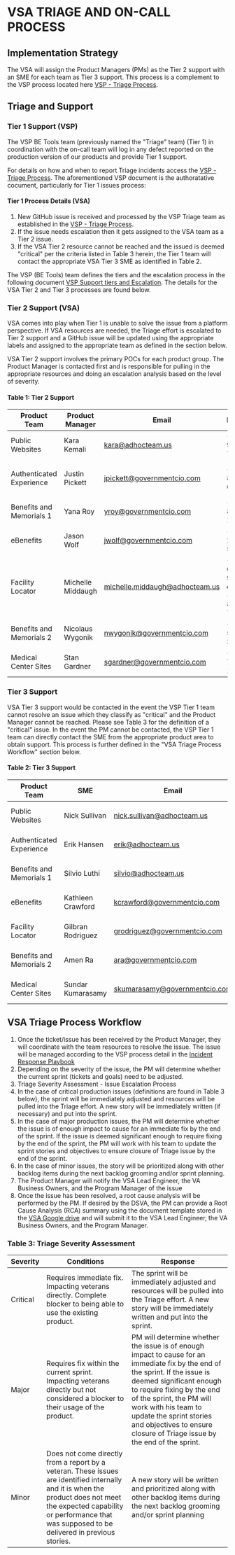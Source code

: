 # VSA TRIAGE AND ON-CALL PROCESS

## Implementation Strategy

The VSA will assign the Product Managers (PMs) as the Tier 2 support with an SME for each team as Tier 3 support. This process is a complement to the VSP process located here [VSP - Triage Process](https://github.com/department-of-veterans-affairs/va.gov-team/blob/7000a834537bdad1172bf57f968b040ae6b45cb7/platform/working-with-vsp/policies-work-norms/reporting-an-incident-to-the-platform.md).

## Triage and Support

### Tier 1 Support (VSP)

The VSP BE Tools team (previously named the "Triage" team) (Tier 1) in coordination with the on-call team will log in any defect reported on the production version of our products and provide Tier 1 support.

For details on how and when to report Triage incidents access the [VSP - Triage Process](https://github.com/department-of-veterans-affairs/va.gov-team/blob/7000a834537bdad1172bf57f968b040ae6b45cb7/platform/working-with-vsp/policies-work-norms/reporting-an-incident-to-the-platform.md). The aforementioned VSP document is the authoratative cocument, particularly for Tier 1 issues process: 

#### Tier 1 Process Details (VSA)

1. New GitHub issue is received and processed by the VSP Triage team as established in the [VSP - Triage Process](https://github.com/department-of-veterans-affairs/va.gov-team/blob/7000a834537bdad1172bf57f968b040ae6b45cb7/platform/working-with-vsp/policies-work-norms/reporting-an-incident-to-the-platform.md).
2. If the issue needs escalation then it gets assigned to the VSA team as a Tier 2 issue.
3. If the VSA Tier 2 resource cannot be reached and the issued is deemed &quot;critical&quot; per the criteria listed in Table 3 herein, the Tier 1 team will contact the appropriate VSA Tier 3 SME as identified in Table 2.

The VSP (BE Tools) team defines the tiers and the escalation process in the following document [VSP Support tiers and Escalation](https://github.com/department-of-veterans-affairs/va.gov-team/blob/master/teams/vsp/teams/triage/support-tiers.md). The details for the VSA Tier 2 and Tier 3 processes are found below.

### Tier 2 Support (VSA)

VSA comes into play when Tier 1 is unable to solve the issue from a platform perspective.  If VSA resources are needed, the Triage effort is escalated to Tier 2 support and a GitHub issue will be updated using the appropriate labels and assigned to the appropriate team as defined in the section below.

VSA Tier 2 support involves the primary POCs for each product group.  The Product Manager is contacted first and is responsible for pulling in the appropriate resources and doing an escalation analysis based on the level of severity.

#### Table 1: Tier 2 Support

| Product Team | Product Manager | Email | Phone  | GitHub Labels |
| --- | --- | --- | --- | --- |
| Public Websites | Kara Kemali | kara@adhocteam.us| (410) 905-7239 | vsa-public-websites, vsa-Triage |
| Authenticated Experience | Justin Pickett | jpickett@governmentcio.com| (405) 808-6419 | vsa-authenticated-exp, vsa-Triage |
| Benefits and Memorials 1 | Yana Roy | yroy@governmentcio.com| (732) 822-1200 | vsa-benefits, vsa-Triage |
| eBenefits | Jason Wolf | jwolf@governmentcio.com| (540) 250-5217 | vsa-ebenefits, vsa-Triage |
| Facility Locator | Michelle Middaugh | michelle.middaugh@adhocteam.us| (208) 659-9368 or (509) 838-7491 | vsa-facilities, vsa-Triage |
| Benefits and Memorials 2 | Nicolaus Wygonik | nwygonik@governmentcio.com| (708) 560-3506 | vsa-benefits-2, vsa-Triage |
| Medical Center Sites | Stan Gardner | sgardner@governmentcio.com| (775) 772-1409 | vsa-medical-sites, vsa-Triage |

### Tier 3 Support

VSA Tier 3 support would be contacted in the event the VSP Tier 1 team cannot resolve an issue which  they classify as &quot;critical&quot; and the Product Manager cannot be reached.  Please see Table 3 for the definition of a &quot;critical&quot; issue.  In the event the PM cannot be contacted, the VSP Tier 1 team can directly contact the SME from the appropriate product area to obtain support.  This process is further defined in the "VSA Triage Process Workflow" section below.

#### Table 2: Tier 3 Support

| Product Team | SME | Email | Phone |
| --- | --- | --- | --- |
| Public Websites | Nick Sullivan | nick.sullivan@adhocteam.us| (859) 496-5292  |
| Authenticated Experience | Erik Hansen | erik@adhocteam.us| (415) 845-2279  |
| Benefits and Memorials 1 | Silvio Luthi | silvio@adhocteam.us | (503) 516-0588  |
| eBenefits | Kathleen Crawford | kcrawford@governmentcio.com | (267) 738-7227 |
| Facility Locator | Gilbran Rodriguez | grodriguez@governmentcio.com | (248) 709-9976  |
| Benefits and Memorials 2 | Amen Ra | ara@governmentcio.com | (202) 607-8069  |
| Medical Center Sites | Sundar Kumarasamy | skumarasamy@governmentcio.com | (202) 525-8970  |

## VSA Triage Process Workflow

1. Once the ticket/issue has been received by the Product Manager, they will coordinate with the team resources to resolve the issue. The issue will be managed according to the VSP process detail in the [Incident Response Playbook](https://github.com/department-of-veterans-affairs/devops/blob/master/docs/Incident%20Response%20Playbook.md)
2. Depending on the severity of the issue, the PM will determine whether the current sprint (tickets and goals) need to be adjusted.
3. Triage Severity Assessment - Issue Escalation Process
  1. In the case of critical production issues (definitions are found in Table 3 below), the sprint will be immediately adjusted and resources will be pulled into the Triage effort.  A new story will be immediately written (if necessary) and put into the sprint.
  2. In the case of major production issues, the PM will determine whether the issue is of enough impact to cause for an immediate fix by the end of the sprint.  If the issue is deemed significant enough to require fixing by the end of the sprint, the PM will work with his team to update the sprint stories and objectives to ensure closure of Triage issue by the end of the sprint.
  3. In the case of minor issues, the story will be prioritized along with other backlog items during the next backlog grooming and/or sprint planning.
4. The Product Manager will notify the VSA Lead Engineer, the VA Business Owners, and the Program Manager of the issue
5. Once the issue has been resolved, a root cause analysis will be performed by the PM.  If desired by the DSVA, the PM can provide a Root Cause Analysis (RCA) summary using the document template stored in the [VSA Google drive](https://docs.google.com/document/d/16HGKtXGhDx1n0tlk55gmtiFxvGbGhy6n/edit) and will submit it to the VSA Lead Engineer, the VA Business Owners, and the Program Manager.

### Table 3: Triage Severity Assessment

| Severity | Conditions | Response |
| --- | --- | --- |
| Critical | Requires immediate fix.  Impacting veterans directly.  Complete blocker to being able to use the existing product. | The sprint will be immediately adjusted and resources will be pulled into the Triage effort.  A new story will be immediately written and put into the sprint.  |
| Major | Requires fix within the current sprint.  Impacting veterans directly but not considered a blocker to their usage of the product. | PM will determine whether the issue is of enough impact to cause for an immediate fix by the end of the sprint.  If the issue is deemed significant enough to require fixing by the end of the sprint, the PM will work with his team to update the sprint stories and objectives to ensure closure of Triage issue by the end of the sprint. |
| Minor | Does not come directly from a report by a veteran.  These issues are identified internally and it is when the product does not meet the expected capability or performance that was supposed to be delivered in previous stories. | A new story will be written and prioritized along with other backlog items during the next backlog grooming and/or sprint planning |
